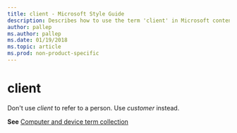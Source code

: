```yaml
---
title: client - Microsoft Style Guide
description: Describes how to use the term 'client' in Microsoft content and clarifies how to use it when referring to a person.
author: pallep
ms.author: pallep
ms.date: 01/19/2018
ms.topic: article
ms.prod: non-product-specific
---
```


# client

Don't use *client* to refer to a person. Use *customer* instead.

**See**  [Computer and device term collection](~/a-z-word-list-term-collections/term-collections/computer-device-terms.md)
